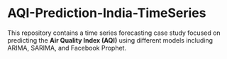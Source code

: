 # AQI-Prediction-India-TimeSeries
This repository contains a time series forecasting case study focused on predicting the **Air Quality Index (AQI)** using different models including ARIMA, SARIMA, and Facebook Prophet.
